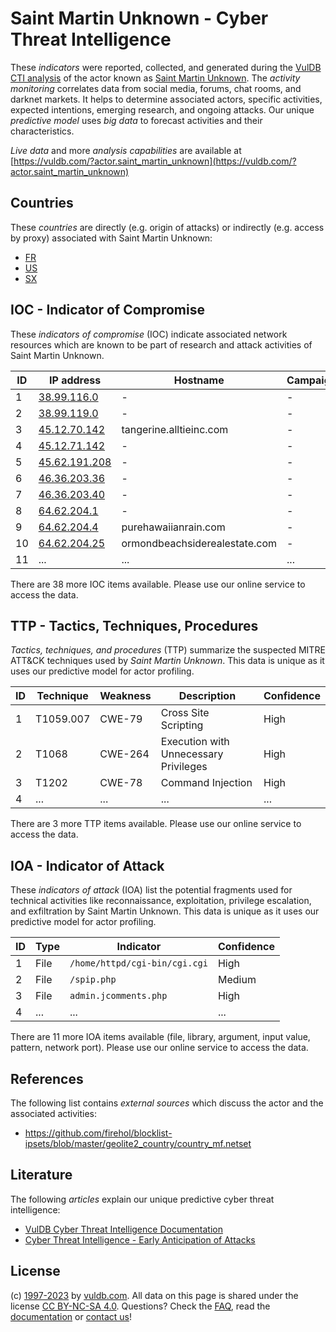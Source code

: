 # Saint Martin Unknown - Cyber Threat Intelligence

These _indicators_ were reported, collected, and generated during the [VulDB CTI analysis](https://vuldb.com/?kb.cti) of the actor known as [Saint Martin Unknown](https://vuldb.com/?actor.saint_martin_unknown). The _activity monitoring_ correlates data from social media, forums, chat rooms, and darknet markets. It helps to determine associated actors, specific activities, expected intentions, emerging research, and ongoing attacks. Our unique _predictive model_ uses _big data_ to forecast activities and their characteristics.

_Live data_ and more _analysis capabilities_ are available at [https://vuldb.com/?actor.saint_martin_unknown](https://vuldb.com/?actor.saint_martin_unknown)

## Countries

These _countries_ are directly (e.g. origin of attacks) or indirectly (e.g. access by proxy) associated with Saint Martin Unknown:

* [FR](https://vuldb.com/?country.fr)
* [US](https://vuldb.com/?country.us)
* [SX](https://vuldb.com/?country.sx)

## IOC - Indicator of Compromise

These _indicators of compromise_ (IOC) indicate associated network resources which are known to be part of research and attack activities of Saint Martin Unknown.

ID | IP address | Hostname | Campaign | Confidence
-- | ---------- | -------- | -------- | ----------
1 | [38.99.116.0](https://vuldb.com/?ip.38.99.116.0) | - | - | High
2 | [38.99.119.0](https://vuldb.com/?ip.38.99.119.0) | - | - | High
3 | [45.12.70.142](https://vuldb.com/?ip.45.12.70.142) | tangerine.alltieinc.com | - | High
4 | [45.12.71.142](https://vuldb.com/?ip.45.12.71.142) | - | - | High
5 | [45.62.191.208](https://vuldb.com/?ip.45.62.191.208) | - | - | High
6 | [46.36.203.36](https://vuldb.com/?ip.46.36.203.36) | - | - | High
7 | [46.36.203.40](https://vuldb.com/?ip.46.36.203.40) | - | - | High
8 | [64.62.204.1](https://vuldb.com/?ip.64.62.204.1) | - | - | High
9 | [64.62.204.4](https://vuldb.com/?ip.64.62.204.4) | purehawaiianrain.com | - | High
10 | [64.62.204.25](https://vuldb.com/?ip.64.62.204.25) | ormondbeachsiderealestate.com | - | High
11 | ... | ... | ... | ...

There are 38 more IOC items available. Please use our online service to access the data.

## TTP - Tactics, Techniques, Procedures

_Tactics, techniques, and procedures_ (TTP) summarize the suspected MITRE ATT&CK techniques used by _Saint Martin Unknown_. This data is unique as it uses our predictive model for actor profiling.

ID | Technique | Weakness | Description | Confidence
-- | --------- | -------- | ----------- | ----------
1 | T1059.007 | CWE-79 | Cross Site Scripting | High
2 | T1068 | CWE-264 | Execution with Unnecessary Privileges | High
3 | T1202 | CWE-78 | Command Injection | High
4 | ... | ... | ... | ...

There are 3 more TTP items available. Please use our online service to access the data.

## IOA - Indicator of Attack

These _indicators of attack_ (IOA) list the potential fragments used for technical activities like reconnaissance, exploitation, privilege escalation, and exfiltration by Saint Martin Unknown. This data is unique as it uses our predictive model for actor profiling.

ID | Type | Indicator | Confidence
-- | ---- | --------- | ----------
1 | File | `/home/httpd/cgi-bin/cgi.cgi` | High
2 | File | `/spip.php` | Medium
3 | File | `admin.jcomments.php` | High
4 | ... | ... | ...

There are 11 more IOA items available (file, library, argument, input value, pattern, network port). Please use our online service to access the data.

## References

The following list contains _external sources_ which discuss the actor and the associated activities:

* https://github.com/firehol/blocklist-ipsets/blob/master/geolite2_country/country_mf.netset

## Literature

The following _articles_ explain our unique predictive cyber threat intelligence:

* [VulDB Cyber Threat Intelligence Documentation](https://vuldb.com/?kb.cti)
* [Cyber Threat Intelligence - Early Anticipation of Attacks](https://www.scip.ch/en/?labs.20201022)

## License

(c) [1997-2023](https://vuldb.com/?kb.changelog) by [vuldb.com](https://vuldb.com/?kb.about). All data on this page is shared under the license [CC BY-NC-SA 4.0](https://creativecommons.org/licenses/by-nc-sa/4.0/). Questions? Check the [FAQ](https://vuldb.com/?kb.faq), read the [documentation](https://vuldb.com/?kb) or [contact us](https://vuldb.com/?contact)!
